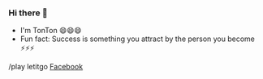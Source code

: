 ### Hi there 👋

- I'm TonTon 😄😄😄
- Fun fact: Success is something you attract by the person you become ⚡⚡⚡

/play letitgo
[Facebook](https://www.facebook.com/HuynhMinhHoang.69)




